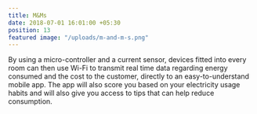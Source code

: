 ```yaml
---
title: M&Ms
date: 2018-07-01 16:01:00 +05:30
position: 13
featured image: "/uploads/m-and-m-s.png"
---
```


By using a micro-controller and a current sensor, devices fitted into every room can then use Wi-Fi to transmit real time data regarding energy consumed and the cost to the customer, directly to an easy-to-understand mobile app. The app will also score you based on your electricity usage habits and will also give you access to tips that can help reduce consumption.

